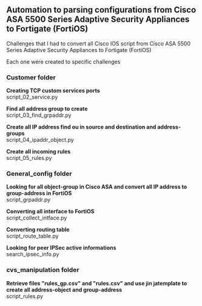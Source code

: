 ## Automation to parsing configurations from Cisco ASA 5500 Series Adaptive Security Appliances to Fortigate (FortiOS)

Challenges that I had to convert all Cisco IOS script from Cisco ASA 5500 Series Adaptive Security Appliances to Fortigate (FortiOS)

Each one were created to specific challenges </br>

### Customer folder

<b>Creating TCP custom services ports</br></b>
script_02_service.py

<b>Find all address group to create</br></b>
script_03_find_grpaddr.py

<b>Create all IP address find ou in source and destination and address-groups</br></b>
script_04_ipaddr_object.py

<b>Create all incoming rules</br></b>
script_05_rules.py

### General_config folder

<b>Looking for all object-group in Cisco ASA  and convert all IP address to group-address in FortiOS </br></b>
script_grpaddr.py

<b>Converting all interface to FortiOS</br></b>
script_collect_intface.py

<b>Converting routing table</br></b>
script_route_table.py

<b>Looking for peer IPSec active informations</br></b>
search_ipsec_info.py

### cvs_manipulation folder

<b>Retrieve files "rules_gp.csv" and "rules.csv" and use jin jatemplate to create all address-object and group-address </br></b>
script_rules.py

